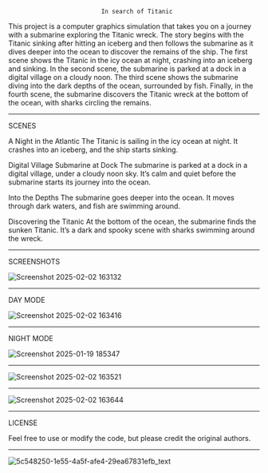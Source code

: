                               In search of Titanic 

This project is a computer graphics simulation that takes you on a journey with a submarine exploring the Titanic wreck. The story begins with the Titanic sinking after hitting an iceberg and then follows the submarine as it dives deeper into the ocean to discover the remains of the ship.
The first scene shows the Titanic in the icy ocean at night, crashing into an iceberg and sinking. In the second scene, the submarine is parked at a dock in a digital village on a cloudy noon. The third scene shows the submarine diving into the dark depths of the ocean, surrounded by fish. Finally, in the fourth scene, the submarine discovers the Titanic wreck at the bottom of the ocean, with sharks circling the remains.

---------------------------------------------------------


SCENES

 A Night in the Atlantic
   The Titanic is sailing in the icy ocean at night. It crashes into an iceberg, and the ship starts sinking.

 Digital Village Submarine at Dock
   The submarine is parked at a dock in a digital village, under a cloudy noon sky. It’s calm and quiet before the submarine starts its journey into the ocean.

 Into the Depths
   The submarine goes deeper into the ocean. It moves through dark waters, and fish are swimming around.

Discovering the Titanic
   At the bottom of the ocean, the submarine finds the sunken Titanic. It’s a dark and spooky scene with sharks swimming around the wreck.

---------------------------------------------------------------


SCREENSHOTS







![Screenshot 2025-02-02 163132](https://github.com/user-attachments/assets/43ea23a8-7af1-44c0-a935-16241874aada)











---------------------------------------------------------
DAY MODE


![Screenshot 2025-02-02 163416](https://github.com/user-attachments/assets/8b3e55a6-41ba-476b-863f-8a4cb9e468c6)














---------------------------------------------------------
NIGHT MODE







![Screenshot 2025-01-19 185347](https://github.com/user-attachments/assets/0cd817ca-8c9f-4f3e-bae1-0521e8bc7257)







---------------------------------------------------------








![Screenshot 2025-02-02 163521](https://github.com/user-attachments/assets/23ce983d-04c5-4738-ae19-d29f79b1dd43)










---------------------------------------------------------









![Screenshot 2025-02-02 163644](https://github.com/user-attachments/assets/704aaf5d-d490-42d5-986a-d7d377feb594)









---------------------------------------------------------



LICENSE

Feel free to use or modify the code, but please credit the original authors.


---------------------------------------------------------

![5c548250-1e55-4a5f-afe4-29ea67831efb_text](https://github.com/user-attachments/assets/2d284f53-7184-4efe-b6e3-4b98b684c450)

